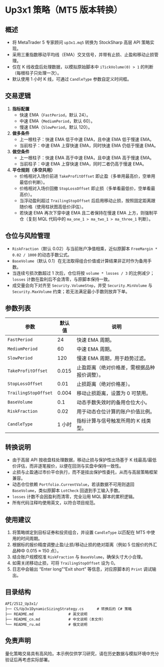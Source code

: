 # Up3x1 策略（MT5 版本转换）

## 概述
- 将 MetaTrader 5 专家顾问 `up3x1.mq5` 转换为 StockSharp 高层 API 策略实现。
- 采用三重指数移动平均线（EMA）交叉信号，并带有止损、止盈和移动止损管理。
- 仅在 K 线收盘后处理数据，以模拟原始脚本中 `iTickVolume(0) > 1` 的判断（每根柱子只处理一次）。
- 默认使用 1 小时 K 线，可通过 `CandleType` 参数自定义时间框。

## 交易逻辑
1. **指标配置**
   - 快速 EMA（`FastPeriod`，默认 24）。
   - 中速 EMA（`MediumPeriod`，默认 60）。
   - 慢速 EMA（`SlowPeriod`，默认 120）。
2. **做多条件**
   - 上一根柱子：快速 EMA 低于中速 EMA，且中速 EMA 低于慢速 EMA。
   - 当前柱子：中速 EMA 上穿快速 EMA，同时快速 EMA 仍低于慢速 EMA。
3. **做空条件**
   - 上一根柱子：快速 EMA 高于中速 EMA，且中速 EMA 高于慢速 EMA。
   - 当前柱子：中速 EMA 上穿快速 EMA，同时二者仍高于慢速 EMA。
4. **平仓规则（多空共用）**
   - 价格相对入场价前进 `TakeProfitOffset` 即止盈（多单用最高价，空单用最低价判断）。
   - 价格相对入场价回撤 `StopLossOffset` 即止损（多单看最低价，空单看最高价）。
   - 当浮动盈利超过 `TrailingStopOffset` 后启用移动止损，按照固定距离跟随价格（使用柱状图高低价评估）。
   - 若快速 EMA 再次下穿中速 EMA 且二者保持在慢速 EMA 上方，则强制平仓（复刻 MQL 代码中的 `ma_one_1 > ma_two_1 > ma_three_1` 判断）。

## 仓位与风险管理
- `RiskFraction`（默认 0.02）与当前账户净值相乘，近似原脚本 `FreeMargin * 0.02 / 1000` 的动态手数公式。
- `BaseVolume`（默认 0.1）在无法取得组合价值或计算结果非正时作为备用手数。
- 当连续亏损次数超过 1 次后，仓位将按 `volume * losses / 3` 的比例减少；`losses` 计数在盈利后不会清零，与原脚本保持一致。
- 成交量会向下对齐至 `Security.VolumeStep`，并受 `Security.MinVolume` 与 `Security.MaxVolume` 约束；若无法满足最小手数则放弃下单。

## 参数列表
| 参数 | 默认值 | 说明 |
|------|--------|------|
| `FastPeriod` | 24 | 快速 EMA 周期。
| `MediumPeriod` | 60 | 中速 EMA 周期。
| `SlowPeriod` | 120 | 慢速 EMA 周期，用于趋势过滤。
| `TakeProfitOffset` | 0.015 | 止盈距离（绝对价格差，需根据品种报价调整）。
| `StopLossOffset` | 0.01 | 止损距离（绝对价格差）。
| `TrailingStopOffset` | 0.004 | 移动止损距离，设置为 0 可禁用。
| `BaseVolume` | 0.1 | 动态手数失效时的备用仓位大小。
| `RiskFraction` | 0.02 | 用于动态仓位计算的账户价值比例。
| `CandleType` | 1 小时 | 指标计算与信号触发所用的 K 线类型。

## 转换说明
- 由于高层 API 按收盘柱处理数据，移动止损与保护性出场基于 K 线最高/最低价评估，而非逐笔报价，以便在回测与实盘中保持一致性。
- 止损与止盈通过市价平仓执行，而不是挂出保护性委托，从而与高层策略框架兼容。
- 动态仓位依赖 `Portfolio.CurrentValue`，若该数据不可用则退回 `BaseVolume`，类似原脚本 `LotCheck` 回退到手工输入手数。
- `losses` 计数不会因盈利而清零，完全沿用 MQL 脚本的累积逻辑。
- 所有代码注释均使用英文，以符合项目规范。

## 使用建议
1. 将策略绑定到目标证券和投资组合，并设置 `CandleType` 以匹配在 MT5 中使用的时间周期。
2. 根据标的报价精度调整止盈/止损/移动止损的绝对距离（例如 5 位报价的外汇品种中 0.015 ≈ 150 点）。
3. 结合账户规模校准 `RiskFraction` 与 `BaseVolume`，确保头寸大小合理。
4. 如需关闭移动止损，可将 `TrailingStopOffset` 设为 0。
5. 日志中会输出 “Enter long”“Exit short” 等信息，对应原脚本的 `Print` 调试输出。

## 目录结构
```
API/2512_Up3x1/
├── CS/Up3x1DynamicSizingStrategy.cs      # 转换后的 C# 策略
├── README.md                # 英文说明
├── README_cn.md             # 中文说明（本文件）
└── README_ru.md             # 俄文说明
```

## 免责声明
量化策略交易具有高风险。本示例仅供学习研究，请在历史数据与模拟环境中充分验证后再考虑实际部署。

